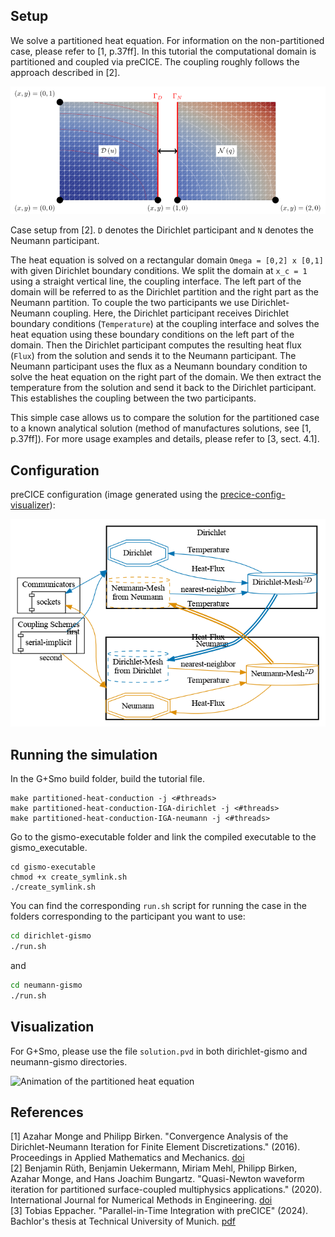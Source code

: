 
## Setup

We solve a partitioned heat equation. For information on the non-partitioned case, please refer to [1, p.37ff]. In this tutorial the computational domain is partitioned and coupled via preCICE. The coupling roughly follows the approach described in [2].

![Case setup of partitioned-heat-conduction case](https://github.com/precice/tutorials/blob/master/partitioned-heat-conduction/images/tutorials-partitioned-heat-conduction-setup.png)

Case setup from [2]. `D` denotes the Dirichlet participant and `N` denotes the Neumann participant.

The heat equation is solved on a rectangular domain `Omega = [0,2] x [0,1]` with given Dirichlet boundary conditions. We split the domain at `x_c = 1` using a straight vertical line, the coupling interface. The left part of the domain will be referred to as the Dirichlet partition and the right part as the Neumann partition. To couple the two participants we use Dirichlet-Neumann coupling. Here, the Dirichlet participant receives Dirichlet boundary conditions (`Temperature`) at the coupling interface and solves the heat equation using these boundary conditions on the left part of the domain. Then the Dirichlet participant computes the resulting heat flux (`Flux`) from the solution and sends it to the Neumann participant. The Neumann participant uses the flux as a Neumann boundary condition to solve the heat equation on the right part of the domain. We then extract the temperature from the solution and send it back to the Dirichlet participant. This establishes the coupling between the two participants.

This simple case allows us to compare the solution for the partitioned case to a known analytical solution (method of manufactures solutions, see [1, p.37ff]). For more usage examples and details, please refer to [3, sect. 4.1].

## Configuration

preCICE configuration (image generated using the [precice-config-visualizer](https://precice.org/tooling-config-visualization.html)):

![preCICE configuration visualization](https://github.com/precice/tutorials/blob/master/partitioned-heat-conduction/images/tutorials-partitioned-heat-conduction-precice-config.png)


## Running the simulation

In the G+Smo build folder, build the tutorial file.

```
make partitioned-heat-conduction -j <#threads>
make partitioned-heat-conduction-IGA-dirichlet -j <#threads>
make partitioned-heat-conduction-IGA-neumann -j <#threads>
```

Go to the gismo-executable folder and link the compiled executable to the gismo_executable.

```
cd gismo-executable
chmod +x create_symlink.sh
./create_symlink.sh
```

You can find the corresponding `run.sh` script for running the case in the folders corresponding to the participant you want to use:

```bash
cd dirichlet-gismo
./run.sh
```

and

```bash
cd neumann-gismo
./run.sh
```



## Visualization


For G+Smo, please use the file `solution.pvd` in both dirichlet-gismo and neumann-gismo directories. 

![Animation of the partitioned heat equation](https://github.com/Crazy-Rich-Meghan/tutorials/blob/partitioned-heat-conduction/partitioned-heat-conduction/images/tutorial-partitioned-heat-conduction-gismo.gif)

<!-- Visualization in paraview for `x_c = 1.5`. -->

## References

[1] Azahar Monge and Philipp Birken. "Convergence Analysis of the Dirichlet-Neumann Iteration for Finite Element Discretizations." (2016). Proceedings in Applied Mathematics and Mechanics. [doi](https://doi.org/10.1002/pamm.201610355)  
[2] Benjamin Rüth, Benjamin Uekermann, Miriam Mehl, Philipp Birken, Azahar Monge, and Hans Joachim Bungartz. "Quasi-Newton waveform iteration for partitioned surface-coupled multiphysics applications." (2020). International Journal for Numerical Methods in Engineering. [doi](https://doi.org/10.1002/nme.6443)  
[3] Tobias Eppacher. "Parallel-in-Time Integration with preCICE" (2024). Bachlor's thesis at Technical University of Munich. [pdf](https://mediatum.ub.tum.de/1755012)
